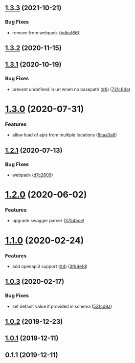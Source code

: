 ## [1.3.3](https://github.com/softwaregroup-bg/ut-openapi/compare/v1.3.2...v1.3.3) (2021-10-21)


### Bug Fixes

* remove from webpack ([bdbaf66](https://github.com/softwaregroup-bg/ut-openapi/commit/bdbaf66587b645ce1ba2fd12bdba80ab5ffbbd22))



## [1.3.2](https://github.com/softwaregroup-bg/ut-openapi/compare/v1.3.1...v1.3.2) (2020-11-15)



## [1.3.1](https://github.com/softwaregroup-bg/ut-openapi/compare/v1.3.0...v1.3.1) (2020-10-19)


### Bug Fixes

* prevent undefined in url when no basepath ([#6](https://github.com/softwaregroup-bg/ut-openapi/issues/6)) ([731c64a](https://github.com/softwaregroup-bg/ut-openapi/commit/731c64ae17e5788329806a0ce40e993502980b8e))



# [1.3.0](https://github.com/softwaregroup-bg/ut-openapi/compare/v1.2.1...v1.3.0) (2020-07-31)


### Features

* allow load of apis from multiple locations ([8caa3a6](https://github.com/softwaregroup-bg/ut-openapi/commit/8caa3a619b297344d9a8ef9837f8965676fe798e))



## [1.2.1](https://github.com/softwaregroup-bg/ut-openapi/compare/v1.2.0...v1.2.1) (2020-07-13)


### Bug Fixes

* webpack ([d7c2609](https://github.com/softwaregroup-bg/ut-openapi/commit/d7c2609f2cae30ac130b1355de8038a98e5a7388))



# [1.2.0](https://github.com/softwaregroup-bg/ut-openapi/compare/v1.1.0...v1.2.0) (2020-06-02)


### Features

* upgrade swagger parser ([37545ce](https://github.com/softwaregroup-bg/ut-openapi/commit/37545ce1fcc270d6f2fc901b812a97091d012074))



# [1.1.0](https://github.com/softwaregroup-bg/ut-openapi/compare/v1.0.3...v1.1.0) (2020-02-24)


### Features

* add openapi3 support ([#4](https://github.com/softwaregroup-bg/ut-openapi/issues/4)) ([3f64efd](https://github.com/softwaregroup-bg/ut-openapi/commit/3f64efd36a09d488a47f2b2b0172dce3cc22d89e))



## [1.0.3](https://github.com/softwaregroup-bg/ut-openapi/compare/v1.0.2...v1.0.3) (2020-02-17)


### Bug Fixes

* set default value if provided in schema ([531cd9a](https://github.com/softwaregroup-bg/ut-openapi/commit/531cd9a6ba22904e531457d63ce0cabe20ce629f))



## [1.0.2](https://github.com/softwaregroup-bg/ut-openapi/compare/v1.0.1...v1.0.2) (2019-12-23)



## [1.0.1](https://github.com/softwaregroup-bg/ut-openapi/compare/v0.1.1...v1.0.1) (2019-12-11)



## 0.1.1 (2019-12-11)



